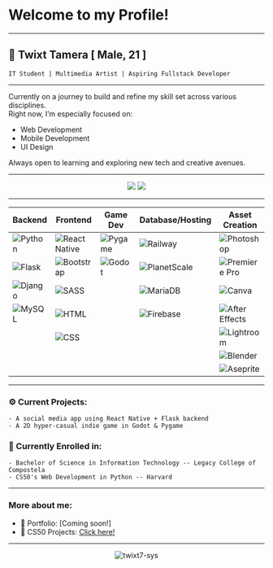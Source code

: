 # Welcome to my Profile!

<hr>

## 👤 Twixt Tamera   [ Male, 21 ]

    IT Student | Multimedia Artist | Aspiring Fullstack Developer
<hr>

Currently on a journey to build and refine my skill set across various disciplines.  
Right now, I’m especially focused on:

- Web Development  
- Mobile Development  
- UI Design

Always open to learning and exploring new tech and creative avenues.

<hr>
<p align="center">
<img src="https://github-readme-stats.vercel.app/api/top-langs/?username=twixt7-sys&layout=compact&theme=tokyonight&hide_border=true" />
<img src="https://github-readme-streak-stats.herokuapp.com/?user=twixt7-sys&theme=tokyonight&hide_border=true" />
</p>
<hr>

| **Backend** | **Frontend** | **Game Dev** | **Database/Hosting** | **Asset Creation** | **Other Tools** | **Languages** |
|-------------|--------------|--------------|------------------------|--------------------|------------------|----------------|
| ![Python](https://img.shields.io/badge/-Python-3776AB?style=for-the-badge&logo=python&logoColor=white) | ![React Native](https://img.shields.io/badge/-React%20Native-20232A?style=for-the-badge&logo=react&logoColor=61DAFB) | ![Pygame](https://img.shields.io/badge/-Pygame-3776AB?style=for-the-badge&logo=pygame&logoColor=white) | ![Railway](https://img.shields.io/badge/-Railway-000000?style=for-the-badge&logo=railway&logoColor=white) | ![Photoshop](https://img.shields.io/badge/Adobe_Photoshop-31A8FF?style=for-the-badge&logo=adobephotoshop&logoColor=white) | ![Git](https://img.shields.io/badge/-Git-F05032?style=for-the-badge&logo=git&logoColor=white) | ![Java](https://img.shields.io/badge/Java-ED8B00?style=for-the-badge&logo=java&logoColor=white) |
| ![Flask](https://img.shields.io/badge/-Flask-000000?style=for-the-badge&logo=flask&logoColor=white) | ![Bootstrap](https://img.shields.io/badge/-Bootstrap-563D7C?style=for-the-badge&logo=bootstrap&logoColor=white) | ![Godot](https://img.shields.io/badge/-Godot-478CBF?style=for-the-badge&logo=godot-engine&logoColor=white) | ![PlanetScale](https://img.shields.io/badge/-PlanetScale-000000?style=for-the-badge&logo=planetscale&logoColor=white) | ![Premiere Pro](https://img.shields.io/badge/Adobe_Premiere_Pro-9999FF?style=for-the-badge&logo=adobepremierepro&logoColor=white) | ![VS Code](https://img.shields.io/badge/-VS%20Code-007ACC?style=for-the-badge&logo=visual-studio-code&logoColor=white) | ![PHP](https://img.shields.io/badge/PHP-777BB4?style=for-the-badge&logo=php&logoColor=white) |
| ![Django](https://img.shields.io/badge/Django-092E20?style=for-the-badge&logo=django) | ![SASS](https://img.shields.io/badge/-Sass-CC6699?style=for-the-badge&logo=sass&logoColor=white) |  | ![MariaDB](https://img.shields.io/badge/MariaDB-003545?style=for-the-badge&logo=mariadb&logoColor=white) | ![Canva](https://img.shields.io/badge/Canva-00C4CC?style=for-the-badge&logo=canva&logoColor=white) | ![PowerShell](https://img.shields.io/badge/-PowerShell-5391FE?style=for-the-badge&logo=powershell&logoColor=white) | ![JavaFX](https://img.shields.io/badge/JavaFX-1D222D?style=for-the-badge&logo=java&logoColor=white) |
| ![MySQL](https://img.shields.io/badge/-MySQL-4479A1?style=for-the-badge&logo=mysql&logoColor=white) | ![HTML](https://img.shields.io/badge/-HTML5-E34F26?style=for-the-badge&logo=html5&logoColor=white) |  | ![Firebase](https://img.shields.io/badge/Firebase-FFCA28?style=for-the-badge&logo=firebase&logoColor=black) | ![After Effects](https://img.shields.io/badge/Adobe_After_Effects-9999FF?style=for-the-badge&logo=adobeaftereffects&logoColor=white) | ![Arduino](https://img.shields.io/badge/Arduino-00979D?style=for-the-badge&logo=arduino&logoColor=white) | |
|  | ![CSS](https://img.shields.io/badge/-CSS3-1572B6?style=for-the-badge&logo=css3&logoColor=white) |  |  | ![Lightroom](https://img.shields.io/badge/Adobe_Lightroom-31A8FF?style=for-the-badge&logo=adobelightroom&logoColor=white) |  |  |
|  |  |  |  | ![Blender](https://img.shields.io/badge/Blender-F5792A?style=for-the-badge&logo=blender&logoColor=white) |  |  |
|  |  |  |  | ![Aseprite](https://img.shields.io/badge/Aseprite-7D929E?style=for-the-badge&logo=aseprite&logoColor=white) |  |  |

---

### ⚙️ Current Projects:
    - A social media app using React Native + Flask backend
    - A 2D hyper-casual indie game in Godot & Pygame

### 📖 Currently Enrolled in:
    - Bachelor of Science in Information Technology -- Legacy College of Compostela
    - CS50's Web Development in Python -- Harvard

---

### More about me:
- 📔 Portfolio: [Coming soon!]
- 📕 CS50 Projects: [Click here!](https://cs50.harvard.edu/x)

---

<p align="center">
  <img src="https://komarev.com/ghpvc/?username=twixt7-sys&label=Profile%20Views&color=blueviolet&style=flat" alt="twixt7-sys" />
</p>
